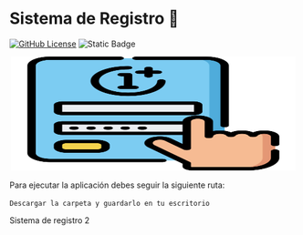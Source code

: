 # Sistema de Registro :notebook:

[![GitHub License](https://img.shields.io/github/license/EddersonPR/sistema-de-registro)](https://github.com/EddersonPR/sistema-de-registro/blob/main/LICENSE)
![Static Badge](https://img.shields.io/badge/Estado-En%20construccion-orange)

<p align="center">
  <img width="500" height="200" src="https://github.com/EddersonPR/sistema-de-registro/blob/main/assets/registro.png" alt="Portada del Sistema de Registro">
</p>

Para ejecutar la aplicación debes seguir la siguiente ruta:

```Descargar la carpeta y guardarlo en tu escritorio```

Sistema de registro 2
